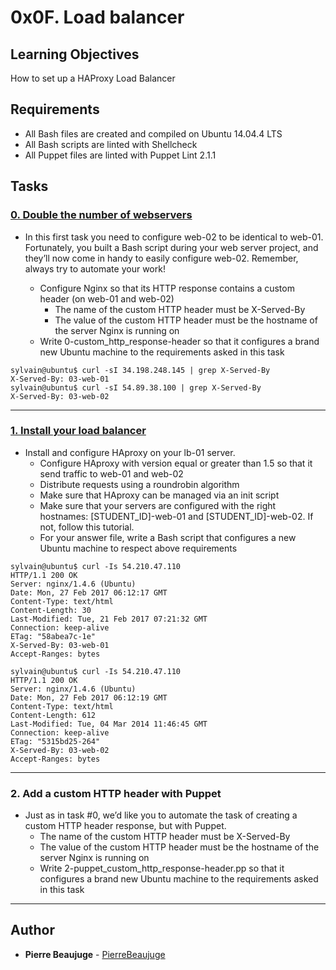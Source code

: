 # 0x0F. Load balancer

## Learning Objectives

How to set up a HAProxy Load Balancer

## Requirements

- All Bash files are created and compiled on Ubuntu 14.04.4 LTS
- All Bash scripts are linted with Shellcheck
- All Puppet files are linted with Puppet Lint 2.1.1

## Tasks

### [0. Double the number of webservers](./0-custom_http_response-header)

- In this first task you need to configure web-02 to be identical to web-01. Fortunately, you built a Bash script during your web server project, and they’ll now come in handy to easily configure web-02. Remember, always try to automate your work!

  - Configure Nginx so that its HTTP response contains a custom header (on web-01 and web-02)
    - The name of the custom HTTP header must be X-Served-By
    - The value of the custom HTTP header must be the hostname of the server Nginx is running on
  - Write 0-custom_http_response-header so that it configures a brand new Ubuntu machine to the requirements asked in this task

```
sylvain@ubuntu$ curl -sI 34.198.248.145 | grep X-Served-By
X-Served-By: 03-web-01
sylvain@ubuntu$ curl -sI 54.89.38.100 | grep X-Served-By
X-Served-By: 03-web-02
```

---

### [1. Install your load balancer](./1-install_load_balancer)

- Install and configure HAproxy on your lb-01 server.
  - Configure HAproxy with version equal or greater than 1.5 so that it send traffic to web-01 and web-02
  - Distribute requests using a roundrobin algorithm
  - Make sure that HAproxy can be managed via an init script
  - Make sure that your servers are configured with the right hostnames: [STUDENT_ID]-web-01 and [STUDENT_ID]-web-02. If not, follow this tutorial.
  - For your answer file, write a Bash script that configures a new Ubuntu machine to respect above requirements

```
sylvain@ubuntu$ curl -Is 54.210.47.110
HTTP/1.1 200 OK
Server: nginx/1.4.6 (Ubuntu)
Date: Mon, 27 Feb 2017 06:12:17 GMT
Content-Type: text/html
Content-Length: 30
Last-Modified: Tue, 21 Feb 2017 07:21:32 GMT
Connection: keep-alive
ETag: "58abea7c-1e"
X-Served-By: 03-web-01
Accept-Ranges: bytes

sylvain@ubuntu$ curl -Is 54.210.47.110
HTTP/1.1 200 OK
Server: nginx/1.4.6 (Ubuntu)
Date: Mon, 27 Feb 2017 06:12:19 GMT
Content-Type: text/html
Content-Length: 612
Last-Modified: Tue, 04 Mar 2014 11:46:45 GMT
Connection: keep-alive
ETag: "5315bd25-264"
X-Served-By: 03-web-02
Accept-Ranges: bytes
```

---

### 2. Add a custom HTTP header with Puppet

- Just as in task #0, we’d like you to automate the task of creating a custom HTTP header response, but with Puppet.
  - The name of the custom HTTP header must be X-Served-By
  - The value of the custom HTTP header must be the hostname of the server Nginx is running on
  - Write 2-puppet_custom_http_response-header.pp so that it configures a brand new Ubuntu machine to the requirements asked in this task

---

## Author

- **Pierre Beaujuge** - [PierreBeaujuge](https://github.com/PierreBeaujuge)